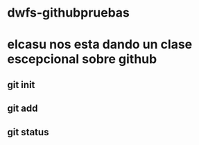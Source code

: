 # dwfs-githubpruebas
# elcasu nos esta dando un clase escepcional sobre github
## git init
## git add
## git status
